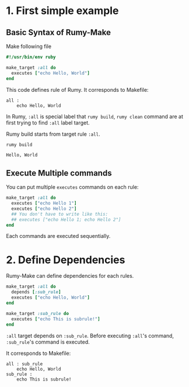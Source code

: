 # 1. First simple example

## Basic Syntax of Rumy-Make

Make following file

```ruby
#!/usr/bin/env ruby

make_target :all do
  executes ["echo Hello, World"]
end
```

This code defines rule of Rumy. It corresponds to Makefile:

```make
all :
    echo Hello, World
```

In Rumy, `:all` is special label that `rumy build`, `rumy clean` command are at first trying to find `:all` label target.

Rumy build starts from target rule `:all`.

```sh
rumy build
```
```
Hello, World
```

## Execute Multiple commands

You can put multiple `executes` commands on each rule:

```ruby
make_target :all do
  executes ["echo Hello 1"]
  executes ["echo Hello 2"]
  ## You don't have to write like this:
  ## executes ["echo Hello 1; echo Hello 2"]
end
```

Each commands are executed sequentially.

# 2. Define Dependencies

Rumy-Make can define dependencies for each rules.

```ruby
make_target :all do
  depends [:sub_rule]
  executes ["echo Hello, World"]
end

make_target :sub_rule do
  executes ["echo This is subrule!"]
end
```

`:all` target depends on `:sub_rule`. Before executing `:all`'s command, `:sub_rule`'s command is executed.

It corresponds to Makefile:

```make
all : sub_rule
    echo Hello, World
sub_rule :
    echo This is subrule!
```
